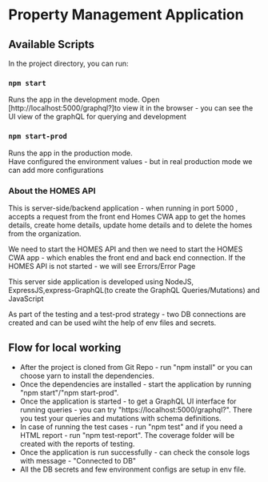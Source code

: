 # Property Management Application

## Available Scripts

In the project directory, you can run:

### `npm start`

Runs the app in the development mode.
Open [http://localhost:5000/graphql?]to view it in the browser - you can see the UI view of the graphQL for querying and development

### `npm start-prod`

Runs the app in the production mode.\
Have configured the environment values - but in real production mode we can add more configurations

### About the HOMES API

This is server-side/backend application - when running in port 5000 , accepts a request from the front end Homes CWA app to get the homes details, create home details, update home details and to delete the homes from the organization.

We need to start the HOMES API and then we need to start the HOMES CWA app - which enables the front end and back end connection. If the HOMES API is not started - we will see Errors/Error Page

This server side application is developed using NodeJS, ExpressJS,express-GraphQL(to create
the GraphQL Queries/Mutations) and JavaScript

As part of the testing and a test-prod strategy - two DB connections are created
and can be used wiht the help of env files and secrets.

## Flow for local working

- After the project is cloned from Git Repo - run "npm install" or you can choose yarn to install the dependencies.
- Once the dependencies are installed - start the application by running "npm start"/"npm start-prod".
- Once the application is started - to get a GraphQL UI interface for running queries - you can try "https://localhost:5000/graphql?". There you test your queries and mutations with schema definitions.
- In case of running the test cases - run "npm test" and if you need a HTML report - run "npm test-report". The coverage folder will be created with the reports of testing.
- Once the application is run successfully - can check the console logs with message - "Connected to DB"
- All the DB secrets and few environment configs are setup in env file.
